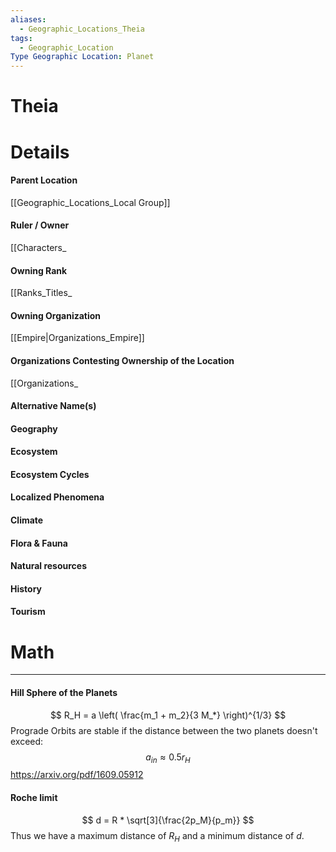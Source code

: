 ```yaml
---
aliases:
  - Geographic_Locations_Theia
tags:
  - Geographic_Location
Type Geographic Location: Planet
---
```

# Theia



# Details
#### Parent Location
[[Geographic_Locations_Local Group]]
#### Ruler / Owner
[[Characters_
#### Owning Rank
[[Ranks_Titles_
#### Owning Organization
[[Empire|Organizations_Empire]]
#### Organizations Contesting Ownership of the Location
[[Organizations_
#### Alternative Name(s)
#### Geography
#### Ecosystem
#### Ecosystem Cycles
#### Localized Phenomena
#### Climate
#### Flora & Fauna
#### Natural resources
#### History
#### Tourism

# Math
---

#### Hill Sphere of the Planets
$$
R_H = a \left( \frac{m_1 + m_2}{3 M_*} \right)^{1/3}
$$
Prograde Orbits are stable if the distance between the two planets doesn't exceed:
$$
a_{in} ≈ 0.5r_H
$$
https://arxiv.org/pdf/1609.05912
#### Roche limit

$$
d = R * \sqrt[3]{\frac{2p_M}{p_m}}
$$
Thus we have a maximum distance of $R_H$ and a minimum distance of $d$.

